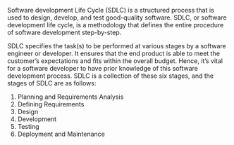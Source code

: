Software development Life Cycle (SDLC) is a structured process that is used to design, develop, and test good-quality software. SDLC, or software development life cycle, is a methodology that defines the entire procedure of software development step-by-step.

SDLC specifies the task(s) to be performed at various stages by a software engineer or developer. It ensures that the end product is able to meet the customer’s expectations and fits within the overall budget. Hence, it’s vital for a software developer to have prior knowledge of this software development process. SDLC is a collection of these six stages, and the stages of SDLC are as follows:
1. Planning and Requirements Analysis
2. Defining Requirements
3. Design
4. Development
5. Testing
6. Deployment and Maintenance